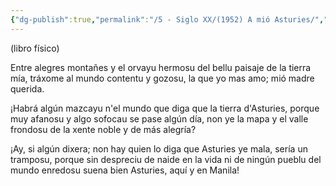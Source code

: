 ```yaml
---
{"dg-publish":true,"permalink":"/5 - Siglo XX/(1952) A mió Asturies/","tags":["#Siglo_20","a1952","central","Anxelu","escrito","Mieres","poema"]}
---
```


(libro físico)

Entre alegres montañes y el orvayu hermosu
del bellu paisaje de la tierra mía,
tráxome al mundo contentu y gozosu,
la que yo mas amo; mió madre querida.

¡Habrá algún mazcayu n'el mundo que diga que la tierra d'Asturies,
porque muy afanosu y algo sofocau se pase algún día,
non ye la mapa y el valle frondosu
de la xente noble y de más alegría?

¡Ay, si algún dixera; non hay quien lo diga
que Asturies ye mala, sería un tramposu,
porque sin despreciu de naide en la vida
ni de ningún pueblu del mundo enredosu
suena bien Asturies, aquí y en Manila!